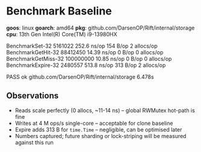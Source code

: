 # Benchmark Baseline

**goos**: linux
**goarch**: amd64
**pkg**: github.com/DarsenOP/Rift/internal/storage
**cpu**: 13th Gen Intel(R) Core(TM) i9-13980HX

BenchmarkSet-32        	 5161022	       252.6 ns/op	     154 B/op	       2 allocs/op
BenchmarkGetHit-32     	88412450	        14.39 ns/op	       0 B/op	       0 allocs/op
BenchmarkGetMiss-32    	100000000	        10.85 ns/op	       0 B/op	       0 allocs/op
BenchmarkExpire-32     	 2480557	       513.8 ns/op	     313 B/op	       2 allocs/op

PASS
ok  	github.com/DarsenOP/Rift/internal/storage	6.478s


## Observations
- Reads scale perfectly (0 allocs, ~11-14 ns) – global RWMutex hot-path is fine  
- Writes at 4 M ops/s single-core – acceptable for clone baseline  
- Expire adds 313 B for `time.Time` – negligible, can be optimised later  
- Numbers captured; future sharding or lock-striping will be measured against this run
